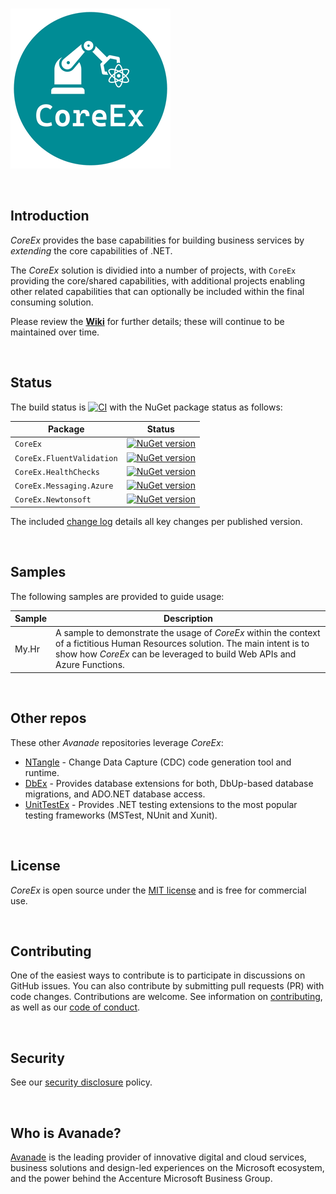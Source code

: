 <br/>

![Logo](./images/Logo256x256.png "CoreEx")

<br/>

## Introduction

_CoreEx_ provides the base capabilities for building business services by _extending_ the core capabilities of .NET.

The _CoreEx_ solution is dividied into a number of projects, with `CoreEx` providing the core/shared capabilities, with additional projects enabling other related capabilities that can optionally be included within the final consuming solution.

Please review the **[Wiki](https://github.com/Avanade/CoreEx/wiki)** for further details; these will continue to be maintained over time.

<br/>

## Status

The build status is [![CI](https://github.com/Avanade/CoreEx/workflows/CI/badge.svg)](https://github.com/Avanade/CoreEx/actions?query=workflow%3ACI) with the NuGet package status as follows:

Package | Status
-|-
`CoreEx` | [![NuGet version](https://badge.fury.io/nu/CoreEx.svg)](https://badge.fury.io/nu/CoreEx)
`CoreEx.FluentValidation` | [![NuGet version](https://badge.fury.io/nu/CoreEx.FluentValidation.svg)](https://badge.fury.io/nu/CoreEx.FluentValidation)
`CoreEx.HealthChecks` | [![NuGet version](https://badge.fury.io/nu/CoreEx.HealthChecks.svg)](https://badge.fury.io/nu/CoreEx.HealthChecks)
`CoreEx.Messaging.Azure` | [![NuGet version](https://badge.fury.io/nu/CoreEx.Messaging.Azure.svg)](https://badge.fury.io/nu/CoreEx.Messaging.Azure)
`CoreEx.Newtonsoft` |[![NuGet version](https://badge.fury.io/nu/CoreEx.Newtonsoft.svg)](https://badge.fury.io/nu/CoreEx.Newtonsoft)

The included [change log](CHANGELOG.md) details all key changes per published version.

<br/>

## Samples

The following samples are provided to guide usage:

Sample | Description
-|-
My.Hr | A sample to demonstrate the usage of _CoreEx_ within the context of a fictitious Human Resources solution. The main intent is to show how _CoreEx_ can be leveraged to build Web APIs and Azure Functions.  

<br/>

## Other repos

These other _Avanade_ repositories leverage _CoreEx_:

- [NTangle](https://github.com/Avanade/ntangle) - Change Data Capture (CDC) code generation tool and runtime.
- [DbEx](https://github.com/Avanade/dbex) - Provides database extensions for both, DbUp-based database migrations, and ADO.NET database access.
- [UnitTestEx](https://github.com/Avanade/unittestex) - Provides .NET testing extensions to the most popular testing frameworks (MSTest, NUnit and Xunit).

<br/>

## License

_CoreEx_ is open source under the [MIT license](./LICENCE) and is free for commercial use.

<br/>

## Contributing

One of the easiest ways to contribute is to participate in discussions on GitHub issues. You can also contribute by submitting pull requests (PR) with code changes. Contributions are welcome. See information on [contributing](./CONTRIBUTING.md), as well as our [code of conduct](https://avanade.github.io/code-of-conduct/).

<br/>

## Security

See our [security disclosure](./SECURITY.md) policy.

<br/>

## Who is Avanade?

[Avanade](https://www.avanade.com) is the leading provider of innovative digital and cloud services, business solutions and design-led experiences on the Microsoft ecosystem, and the power behind the Accenture Microsoft Business Group.